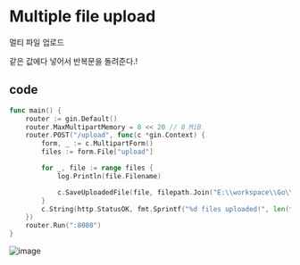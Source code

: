 # Multiple file upload

멀티 파일 업로드

같은 값에다 넣어서 반복문을 돌려준다.!

## code

```go
func main() {
	router := gin.Default()
	router.MaxMultipartMemory = 8 << 20 // 8 MiB
	router.POST("/upload", func(c *gin.Context) {
		form, _ := c.MultipartForm()
		files := form.File["upload"]

		for _, file := range files {
			log.Println(file.Filename)

			c.SaveUploadedFile(file, filepath.Join("E:\\workspace\\Go\\main", file.Filename))
		}
		c.String(http.StatusOK, fmt.Sprintf("%d files uploaded!", len(files)))
	})
	router.Run(":8080")
}
```

![image](https://user-images.githubusercontent.com/113662725/226178547-8c8c9c84-6138-40d7-aa5e-f61478fd6772.png)

